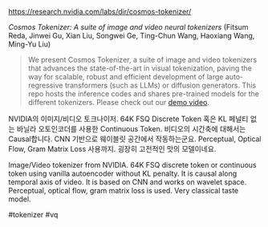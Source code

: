 https://research.nvidia.com/labs/dir/cosmos-tokenizer/

*Cosmos Tokenizer: A suite of image and video neural tokenizers* (Fitsum Reda, Jinwei Gu, Xian Liu, Songwei Ge, Ting-Chun Wang, Haoxiang Wang, Ming-Yu Liu)

> We present Cosmos Tokenizer, a suite of image and video tokenizers that advances the state-of-the-art in visual tokenization, paving the way for scalable, robust and efficient development of large auto-regressive transformers (such as LLMs) or diffusion generators. This repo hosts the inference codes and shares pre-trained models for the different tokenizers. Please check out our [demo video](https://www.youtube.com/watch?v=Soy_myOfWIU).

NVIDIA의 이미지/비디오 토크나이저. 64K FSQ Discrete Token 혹은 KL 페널티 없는 바닐라 오토인코더를 사용한 Continuous Token. 비디오의 시간축에 대해서는 Causal합니다. CNN 기반으로 웨이블릿 공간에서 작동하는군요. Perceptual, Optical Flow, Gram Matrix Loss 사용까지. 굉장히 고전적인 맛의 모델이네요.

<english>
Image/Video tokenizer from NVIDIA. 64K FSQ discrete token or continuous token using vanilla autoencoder without KL penalty. It is causal along temporal axis of video. It is based on CNN and works on wavelet space. Perceptual, optical flow, gram matrix loss is used. Very classical taste model.
</english>

#tokenizer #vq